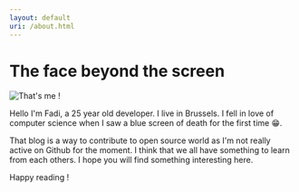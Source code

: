 ```yaml
---
layout: default
uri: /about.html
---
```


# The face beyond the screen

<div class='about__pic center'>
<img src='http://sniphpet.lh/img/gugu.png' alt="That's me !">
</div>

Hello I'm Fadi, a 25 year old developer. I live in Brussels.
I fell in love of computer science when I saw a blue screen of death for the first time :grin:.

That blog is a way to contribute to open source world as I'm not really active on Github for the moment.
I think that we all have something to learn from each others. I hope you will find something interesting here.

Happy reading !
